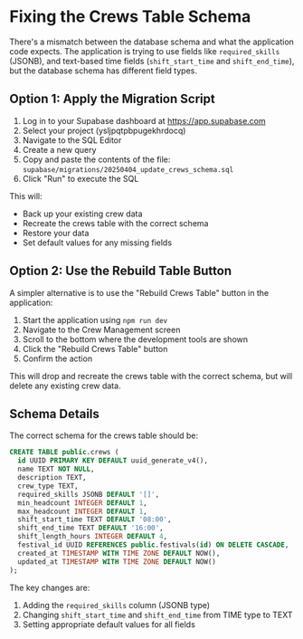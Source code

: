 # Fixing the Crews Table Schema

There's a mismatch between the database schema and what the application code expects. The application is trying to use fields like `required_skills` (JSONB), and text-based time fields (`shift_start_time` and `shift_end_time`), but the database schema has different field types.

## Option 1: Apply the Migration Script

1. Log in to your Supabase dashboard at https://app.supabase.com
2. Select your project (ysljpqtpbpugekhrdocq)
3. Navigate to the SQL Editor
4. Create a new query
5. Copy and paste the contents of the file: `supabase/migrations/20250404_update_crews_schema.sql`
6. Click "Run" to execute the SQL

This will:
- Back up your existing crew data
- Recreate the crews table with the correct schema
- Restore your data
- Set default values for any missing fields

## Option 2: Use the Rebuild Table Button

A simpler alternative is to use the "Rebuild Crews Table" button in the application:

1. Start the application using `npm run dev`
2. Navigate to the Crew Management screen
3. Scroll to the bottom where the development tools are shown
4. Click the "Rebuild Crews Table" button
5. Confirm the action

This will drop and recreate the crews table with the correct schema, but will delete any existing crew data.

## Schema Details

The correct schema for the crews table should be:

```sql
CREATE TABLE public.crews (
  id UUID PRIMARY KEY DEFAULT uuid_generate_v4(),
  name TEXT NOT NULL,
  description TEXT,
  crew_type TEXT,
  required_skills JSONB DEFAULT '[]',
  min_headcount INTEGER DEFAULT 1,
  max_headcount INTEGER DEFAULT 1,
  shift_start_time TEXT DEFAULT '08:00',
  shift_end_time TEXT DEFAULT '16:00',
  shift_length_hours INTEGER DEFAULT 4,
  festival_id UUID REFERENCES public.festivals(id) ON DELETE CASCADE,
  created_at TIMESTAMP WITH TIME ZONE DEFAULT NOW(),
  updated_at TIMESTAMP WITH TIME ZONE DEFAULT NOW()
);
```

The key changes are:
1. Adding the `required_skills` column (JSONB type)
2. Changing `shift_start_time` and `shift_end_time` from TIME type to TEXT
3. Setting appropriate default values for all fields 